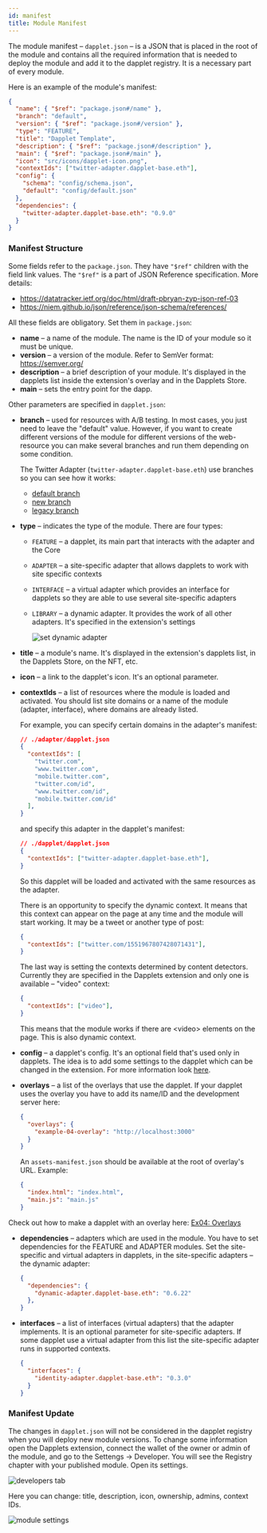 ```yaml
---
id: manifest
title: Module Manifest
---
```


The module manifest – `dapplet.json` – is a JSON that is placed in the root of the module and contains all the required information that is needed to deploy the module and add it to the dapplet registry. It is a necessary part of every module.

Here is an example of the module's manifest:

```json
{
  "name": { "$ref": "package.json#/name" },
  "branch": "default",
  "version": { "$ref": "package.json#/version" },
  "type": "FEATURE",
  "title": "Dapplet Template",
  "description": { "$ref": "package.json#/description" },
  "main": { "$ref": "package.json#/main" },
  "icon": "src/icons/dapplet-icon.png",
  "contextIds": ["twitter-adapter.dapplet-base.eth"],
  "config": {
    "schema": "config/schema.json",
    "default": "config/default.json"
  },
  "dependencies": {
    "twitter-adapter.dapplet-base.eth": "0.9.0"
  }
}
```

### Manifest Structure

Some fields refer to the `package.json`. They have `"$ref"` children with the field link values.
The `"$ref"` is a part of JSON Reference specification. More details:
- https://datatracker.ietf.org/doc/html/draft-pbryan-zyp-json-ref-03
- https://niem.github.io/json/reference/json-schema/references/

All these fields are obligatory. Set them in `package.json`:

- **name** – a name of the module. The name is the ID of your module so it must be unique.
- **version** – a version of the module. Refer to SemVer format: https://semver.org/
- **description** – a brief description of your module. It's displayed in the dapplets list inside the extension's overlay and in the Dapplets Store.
- **main** – sets the entry point for the dapp.

Other parameters are specified in `dapplet.json`:

- **branch** – used for resources with A/B testing. In most cases, you just need to leave the "default" value.
However, if you want to create different versions of the module for different versions of the web-resource you can make several branches and run them depending on some condition.

  The Twitter Adapter (`twitter-adapter.dapplet-base.eth`) use branches so you can see how it works:

  - [default branch](https://github.com/dapplets/dapplet-modules/tree/master/packages/twitter-adapter)
  - [new branch](https://github.com/dapplets/dapplet-modules/tree/master/packages/twitter-adapter-new)
  - [legacy branch](https://github.com/dapplets/dapplet-modules/tree/master/packages/twitter-adapter-legacy)

- **type** – indicates the type of the module. There are four types:
  - `FEATURE` – a dapplet, its main part that interacts with the adapter and the Core
  - `ADAPTER` – a site-specific adapter that allows dapplets to work with site specific contexts
  - `INTERFACE` – a virtual adapter which provides an interface for dapplets so they are able to use several site-specific adapters
  - `LIBRARY` – a dynamic adapter. It provides the work of all other adapters. It's specified in the extension's settings

    ![set dynamic adapter](/img/manif_03.jpg)

- **title** – a module's name. It's displayed in the extension's dapplets list, in the Dapplets Store, on the NFT, etc.
- **icon** – a link to the dapplet's icon. It's an optional parameter.
- **contextIds** – a list of resources where the module is loaded and activated. You should list site domains or a name of the module (adapter, interface), where domains are already listed.

  For example, you can specify certain domains in the adapter's manifest:

  ```json
  // ./adapter/dapplet.json
  {
    "contextIds": [
      "twitter.com",
      "www.twitter.com",
      "mobile.twitter.com",
      "twitter.com/id",
      "www.twitter.com/id",
      "mobile.twitter.com/id"
    ],
  }
  ```

  and specify this adapter in the dapplet's manifest:

  ```json
  // ./dapplet/dapplet.json
  {
    "contextIds": ["twitter-adapter.dapplet-base.eth"],
  }
  ```

  So this dapplet will be loaded and activated with the same resources as the adapter.

  There is an opportunity to specify the dynamic context. It means that this context can appear on the page at any time and the module will start working. It may be a tweet or another type of post:

  ```json
  {
    "contextIds": ["twitter.com/1551967807428071431"],
  }
  ```

  The last way is setting the contexts determined by content detectors. Currently they are specified in the Dapplets extension and only one is available – "video" context:

  ```json
  {
    "contextIds": ["video"],
  }
  ```

  This means that the module works if there are <video\> elements on the page. This is also dynamic context.

- **config** – a dapplet's config. It's an optional field that's used only in dapplets.
The idea is to add some settings to the dapplet which can be changed in the extension.
For more information look [here](./#).

- **overlays** – a list of the overlays that use the dapplet. If your dapplet uses the overlay you have to add its name/ID and the development server here:

  ```json
  {
    "overlays": {
      "example-04-overlay": "http://localhost:3000"
    }
  }
  ```

  An `assets-manifest.json` should be available at the root of overlay's URL. Example:

  ```json
  {
    "index.html": "index.html",
    "main.js": "main.js"
  }
  ```

 Check out how to make a dapplet with an overlay here: [Ex04: Overlays](/docs/overlays)

- **dependencies** – adapters which are used in the module. You have to set dependencies for the FEATURE and ADAPTER modules.
Set the site-specific and virtual adapters in dapplets, in the site-specific adapters – the dynamic adapter:

  ```json
  {
    "dependencies": {
      "dynamic-adapter.dapplet-base.eth": "0.6.22"
    },
  }
  ```

- **interfaces** – a list of interfaces (virtual adapters) that the adapter implements.
It is an optional parameter for site-specific adapters.
If some dapplet use a virtual adapter from this list the site-specific adapter runs in supported contexts.

  ```json
  {
    "interfaces": {
      "identity-adapter.dapplet-base.eth": "0.3.0"
    }
  }
  ```

### Manifest Update

The changes in `dapplet.json` will not be considered in the dapplet registry when you will deploy new module versions.
To change some information open the Dapplets extension, connect the wallet of the owner or admin of the module, and go to the Settengs -> Developer. You will see the Registry chapter with your published module. Open its settings.

![developers tab](/img/manif_01.jpg)

Here you can change: title, description, icon, ownership, admins, context IDs.

![module settings](/img/manif_02.jpg)
